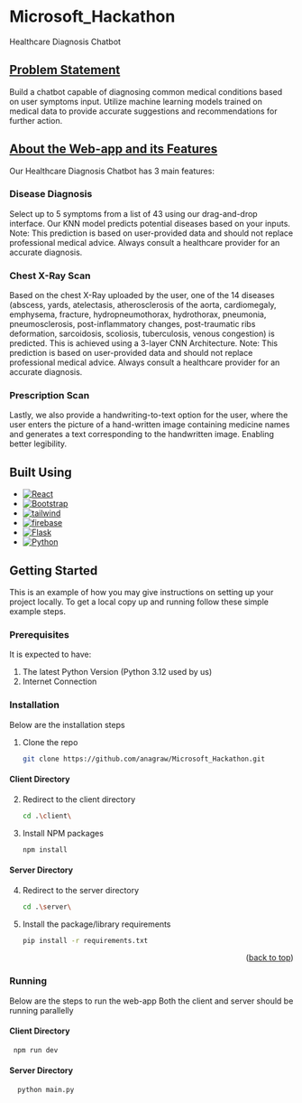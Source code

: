 # Microsoft_Hackathon
Healthcare Diagnosis Chatbot

## <ins>Problem Statement</ins> <br />

Build a chatbot capable of diagnosing common medical conditions based on user symptoms input. Utilize machine learning models trained on medical data to provide accurate suggestions and recommendations for further action.

## <ins>About the Web-app and its Features</ins> <br />
Our Healthcare Diagnosis Chatbot has 3 main features:

### Disease Diagnosis
Select up to 5 symptoms from a list of 43 using our drag-and-drop interface. Our KNN model predicts potential diseases based on your inputs. 
Note: This prediction is based on user-provided data and should not replace professional medical advice. Always consult a healthcare provider for an accurate diagnosis.

### Chest X-Ray Scan 
Based on the chest X-Ray uploaded by the user, one of the 14 diseases 
(abscess,
yards,
atelectasis,
atherosclerosis of the aorta,
cardiomegaly,
emphysema,
fracture, 
hydropneumothorax,
hydrothorax,
pneumonia,
pneumosclerosis,
post-inflammatory changes,
post-traumatic ribs deformation,
sarcoidosis,
scoliosis,
tuberculosis,
venous congestion) 
is predicted. This is achieved using a 3-layer CNN Architecture. 
Note: This prediction is based on user-provided data and should not replace professional medical advice. Always consult a healthcare provider for an accurate diagnosis.

### Prescription Scan 
Lastly, we also provide a handwriting-to-text option for the user, where the user enters the picture of a hand-written image containing medicine names
and generates a text corresponding to the handwritten image. Enabling better legibility. 


## Built Using

* [![React][React.js]][React-url]
* [![Bootstrap][Bootstrap.com]][Bootstrap-url]
* [![tailwind][tailwind.cs]][React-url]
* [![firebase][firebase.db]][firebase-url]
* [![Flask][Flask.c]][Flask-url]
* [![Python][Python.p]][Python-url]




[React.js]: https://img.shields.io/badge/React-20232A?style=for-the-badge&logo=react&logoColor=61DAFB
[React-url]: https://reactjs.org/
[Bootstrap.com]: https://img.shields.io/badge/Bootstrap-563D7C?style=for-the-badge&logo=bootstrap&logoColor=white
[Bootstrap-url]: https://getbootstrap.com
[tailwind.cs]: https://img.shields.io/badge/tailwindcss-0F172A?&logo=tailwindcss
[tailwind-url]: https://tailwindcss.com/
[firebase.db]: https://img.shields.io/badge/firebase-ffca28?style=for-the-badge&logo=firebase&logoColor=black
[firebase-url]: https://firebase.google.com/
[Flask.c]: https://img.shields.io/badge/Flask-000000?style=for-the-badge&logo=flask&logoColor=white
[Flask-url]: https://flask.palletsprojects.com/en/3.0.x/
[Python.p]: https://img.shields.io/badge/Python-14354C?style=for-the-badge&logo=python&logoColor=white
[Python-url]: https://www.python.org/

<!-- GETTING STARTED -->
## Getting Started

This is an example of how you may give instructions on setting up your project locally.
To get a local copy up and running follow these simple example steps.

### Prerequisites
It is expected to have: 
1. The latest Python Version (Python 3.12 used by us)
2. Internet Connection 
### Installation
Below are the installation steps 

1. Clone the repo
   ```sh
   git clone https://github.com/anagraw/Microsoft_Hackathon.git
   ```

#### Client Directory
2. Redirect to the client directory
   ```sh
   cd .\client\
   ```
3. Install NPM packages
   ```sh
   npm install
   ```
#### Server Directory 
4. Redirect to the server directory
   ```sh
   cd .\server\
   ```
5. Install the package/library requirements
   ```sh
   pip install -r requirements.txt
   ```
<p align="right">(<a href="#readme-top">back to top</a>)</p>


### Running 

Below are the steps to run the web-app
Both the client and server should be running parallelly 
#### Client Directory
  ```sh
   npm run dev
   ```
#### Server Directory 

 ```sh
   python main.py
   ```
